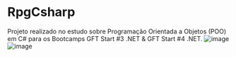 # RpgCsharp
Projeto realizado no estudo sobre Programação Orientada a Objetos (POO) em C# para os Bootcamps GFT Start #3 .NET & GFT Start #4 .NET.
![image](https://user-images.githubusercontent.com/44451662/162872233-4e1fef7d-885f-4c19-8112-3a77b276a665.png)
![image](https://user-images.githubusercontent.com/44451662/162872529-951795be-1195-4c4f-933f-8af1d56a4aa1.png)

